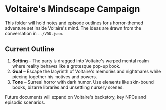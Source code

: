 # Voltaire's Mindscape Campaign

This folder will hold notes and episode outlines for a horror-themed adventure set inside Voltaire's mind. The ideas are drawn from the conversation in `../VDD.json`.

## Current Outline

1. **Setting** – The party is dragged into Voltaire's warped mental realm where reality behaves like a grotesque pop-up book.
2. **Goal** – Escape the labyrinth of Voltaire's memories and nightmares while piecing together his motives and powers.
3. **Tone** – Surreal horror with dark humor. Use elements like skin-bound books, bizarre libraries and unsettling nursery scenes.

Future documents will expand on Voltaire's backstory, key NPCs and episodic scenarios.

